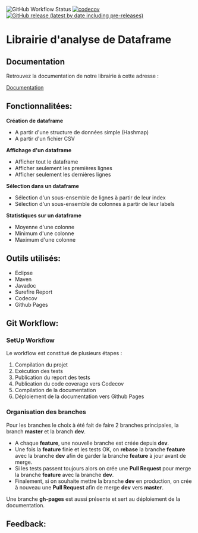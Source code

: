 ![GitHub Workflow Status](https://img.shields.io/github/workflow/status/ennes/lib-analyse-devops/CI) [![codecov](https://codecov.io/gh/EnneS/lib-analyse-devops/branch/master/graph/badge.svg?token=789XG0IDJT)](https://codecov.io/gh/EnneS/lib-analyse-devops) [![GitHub release (latest by date including pre-releases)](https://img.shields.io/github/v/release/ennes/lib-analyse-devops?include_prereleases)
](https://github.com/EnneS/lib-analyse-devops/releases/tag/1.0)

<h1>Librairie d'analyse de Dataframe</h1>

<h2>Documentation</h2>
Retrouvez la documentation de notre librairie à cette adresse : 

[Documentation](https://ennes.github.io/lib-analyse-devops)

<h2>Fonctionnalitées:</h2>

**Création de dataframe**
- A partir d'une structure de données simple (Hashmap)
- A partir d'un fichier CSV

**Affichage d'un dataframe**
 - Afficher tout le dataframe
 - Afficher seulement les premières lignes
 - Afficher seulement les dernières lignes
 
**Sélection dans un dataframe**
- Sélection d'un sous-ensemble de lignes à partir de leur index
- Sélection d'un sous-ensemble de colonnes à partir de leur labels

**Statistiques sur un dataframe**
- Moyenne d'une colonne
- Minimum d'une colonne
- Maximum d'une colonne

<h2>Outils utilisés:</h2>

- Eclipse
- Maven
- Javadoc
- Surefire Report
- Codecov
- Github Pages

<h2>Git Workflow:</h2>
<h3>SetUp Workflow</h3>
Le workflow est constitué de plusieurs étapes :

1. Compilation du projet
2. Exécution des tests
3. Publication du report des tests
4. Publication du code coverage vers Codecov
5. Compilation de la documentation
6. Déploiement de la documentation vers Github Pages

<h3>Organisation des branches</h3>

Pour les branches le choix à été fait de faire 2 branches principales, la branch **master** et la branch **dev**. 
- A chaque **feature**, une nouvelle branche est créée depuis **dev**.
- Une fois la **feature** finie et les tests OK, on **rebase** la branche **feature** avec la branche **dev** afin de garder la branche **feature** à jour avant de merge.
- Si les tests passent toujours alors on crée une **Pull Request** pour merge la branche **feature** avec la branche **dev**.
- Finalement, si on souhaite mettre la branche **dev** en production, on crée à nouveau une **Pull Request** afin de merge **dev** vers **master**.

Une branche **gh-pages** est aussi présente et sert au déploiement de la documentation.

<h2>Feedback:</h2>
